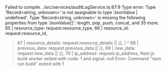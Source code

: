 Failed to compile.
./src/services/auditLogService.ts:67:9
Type error: Type 'Record<string, unknown>' is not assignable to type 'JsonValue | undefined'.
  Type 'Record<string, unknown>' is missing the following properties from type 'JsonValue[]': length, pop, push, concat, and 35 more.
  65 |         resource_type: request.resource_type,
  66 |         resource_id: request.resource_id,
> 67 |         resource_details: request.resource_details || {},
     |         ^
  68 |         previous_data: request.previous_data || {},
  69 |         new_data: request.new_data || {},
  70 |         ip_address: request.ip_address,
Next.js build worker exited with code: 1 and signal: null
Error: Command "npm run build" exited with 1
